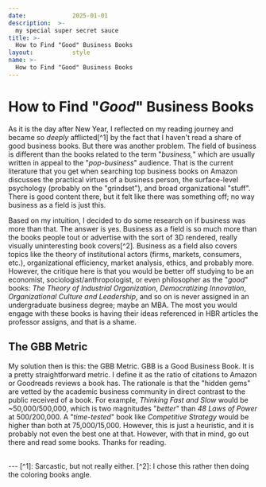 ```yaml
---
date:             2025-01-01
description:  >-
  my special super secret sauce
title: >-
  How to Find "Good" Business Books
layout:           style
name: >-
  How to Find "Good" Business Books
---
```


# How to Find "*Good*" Business Books

As it is the day after New Year, I reflected on my reading journey and became so *deeply* afflicted[^1] by the fact that I haven't read a share of good business books. But there was another problem. The field of business is different than the books related to the term "*business,*" which are usually written in appeal to the "*pop-business*" audience. That is the current literature that you get when searching top business books on Amazon discusses the practical virtues of a business person, the surface-level psychology (probably on the "grindset"), and broad organizational "stuff". There is good content there, but it felt like there was something off; no way business as a field is just this.

Based on my intuition, I decided to do some research on if business was more than that. The answer is yes. Business as a field is so much more than the books people tout or advertise with the sort of 3D rendered, really visually uninteresting book covers[^2]. Business as a field also covers topics like the theory of institutional actors (firms, markets, consumers, etc.), organizational efficiency, market analysis, ethics, and probably more. However, the critique here is that you would be better off studying to be an economist, sociologist/anthropologist, or even philosopher as the "*good*" books: *The Theory of Industrial Organization*, *Democratizing Innovation*, *Organizational Culture and Leadership*, and so on is never assigned in an undergraduate business degree; maybe an MBA. The most you would engage with these books is having their ideas referenced in HBR articles the professor assigns, and that is a shame.

## The GBB Metric

My solution then is this: the GBB Metric. GBB is a Good Business Book. It is a pretty straightforward metric. I define it as the ratio of citations to Amazon or Goodreads reviews a book has. The rationale is that the "hidden gems" are vetted by the academic business community in direct contrast to the public received of a book. For example, *Thinking Fast and Slow* would be ~50,000/500,000, which is two magnitudes "*better*" than *48 Laws of Power* at 500/200,000. A "*time-tested*" book like *Competitive Strategy* would be higher than both at 75,000/15,000. However, this is just a heuristic, and it is probably not even the best one at that. However, with that in mind, go out there and read some books. Thanks for reading.

<br/>
---
[^1]: Sarcastic, but not really either.
[^2]: I chose this rather then doing the coloring books angle.
